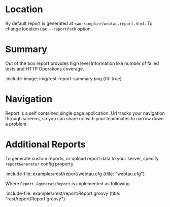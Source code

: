 # Location

By default report is generated at `<workingdir>/webtau.report.html`. To change location use `--reportPath` option. 

# Summary

Out of the box report provides high level information like number of failed tests and HTTP Operations coverage.

:include-image: img/rest-report-summary.png {fit: true}

# Navigation

Report is a self contained single page application. 
Url tracks your navigation through screens, so you can share url with your teammates to narrow down a problem.  

# Additional Reports

To generate custom reports, or upload report data to your server, specify `reportGenerator` config property.

:include-file: examples/rest/report/webtau.cfg {title: "webtau.cfg"}

Where `Report.&generateReport` is implemented as following

:include-file: examples/rest/report/Report.groovy {title: "rest/report/Report.groovy"}

